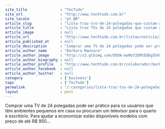 ```yaml
---
site_title               : "TecTudo"
site_url                 : "http://www.techtudo.com.br"
site_locale              : "pt_BR"
article_slug             : "lista-traz-tvs-de-24-polegadas-que-custam-ate-rs-950"
article_title            : "Lista traz TVs de 24 polegadas que custam até R$ 950"
article_image            : null
article_url              : "http://www.techtudo.com.br/listas/noticia/2016/11/lista-traz-tvs-de-24-polegadas-que-custam-ate-r-950.html"
article_published_at     : null
article_description      : "Comprar uma TV de 24 polegadas pode ser prático para os usuários que têm ambientes pequenos em casa ou procuram um televisor para o quarto e escritório. Para ajudar a economizar estão disponíveis modelos com preço de até R$ 950..."
article_author_name      : "Barbara Mannara"
article_author_image     : "http://s2.glbimg.com/D95N-maMof2EMtEDDg554SiM_b0=/30x30/s2.glbimg.com/oATxjb0hPacOiJnKWcOvJsT9XHU=/0x0:258x258/75x75/s.glbimg.com/po/tt2/f/original/2013/10/09/barbara_mannara.jpg"
article_author_biography : null
article_author_profile   : "http://www.techtudo.com.br/colaborador/barbara-mannara.html"
article_author_facebook  : null
article_author_twitter   : null
category                 : ['business']
tags                     : ['TecTudo']
permalink                : "/:categories/lista-traz-tvs-de-24-polegadas-que-custam-ate-rs-950/"
layout                   : post
---
```


Comprar uma TV de 24 polegadas pode ser prático para os usuários que têm ambientes pequenos em casa ou procuram um televisor para o quarto e escritório. Para ajudar a economizar estão disponíveis modelos com preço de até R$ 950...
